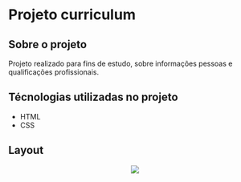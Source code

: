 # Projeto curriculum

## Sobre o projeto

Projeto realizado para fins de estudo, sobre informações pessoas e qualificações profissionais.

## Técnologias utilizadas no projeto
- HTML
- CSS

## Layout
<div align="center">
  <img src="https://github.com/DanielNAlves/image_project/blob/main/curriculo.gif"/>
</div>
